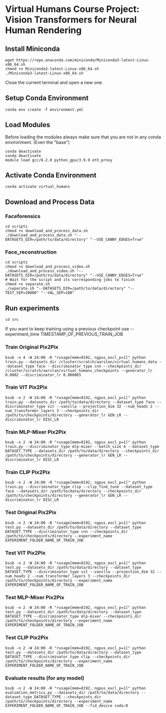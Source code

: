 # Virtual Humans Course Project: Vision Transformers for Neural Human Rendering

## Install Miniconda

```
wget https://repo.anaconda.com/miniconda/Miniconda3-latest-Linux-x86_64.sh
chmod +x Miniconda3-latest-Linux-x86_64.sh
./Miniconda3-latest-Linux-x86_64.sh
```

Close the current terminal and open a new one.

## Setup Conda Environment

```
conda env create -f environment.yml
```

## Load Modules

Before loading the modules always make sure that you are not in any conda environment. (Even the "base")
```
conda deactivate
conda deactivate
module load gcc/8.2.0 python_gpu/3.9.9 eth_proxy
```

## Activate Conda Environment

```
conda activate virtual_humans
```

## Download and Process Data
### Faceforensics

```
cd scripts
chmod +x download_and_process_data.sh
./download_and_process_data.sh "--DATASETS_DIR=/path/to/data/directory" "--USE_CANNY_EDGES=True"
```
### Face_reconstruction
```
cd scripts
chmod +x download_and_process_video.sh
./download_and_process_video.sh "--DATASETS_DIR=/path/to/data/directory" "--USE_CANNY_EDGES=True"
# Wait for the script and its corresponding jobs to finish
chmod +x separate.sh
./separate.sh "--DATASETS_DIR=/path/to/data/directory" "--TEST_SEP=20000" "--VAL_SEP=100"
```

## Run experiments

```
cd src
```

If you want to keep training using a previous checkpoint use --experiment_time TIMESTAMP_OF_PREVIOUS_TRAIN_JOB

### Train Original Pix2Pix

```
bsub -n 4 -W 24:00 -R "rusage[mem=8192, ngpus_excl_p=1]" python train.py --datasets_dir /cluster/scratch/aarslan/virtual_humans_data --dataset_type face --discriminator_type cnn --checkpoints_dir /cluster/scratch/aarslan/virtual_humans_checkpoints --generator_lr 0.0002 --discriminator_lr 0.000065
```

### Train VIT Pix2Pix

```
bsub -n 2 -W 24:00 -R "rusage[mem=8192, ngpus_excl_p=1]" python train.py --datasets_dir /path/to/data/directory --dataset_type face --discriminator_type vit --vanilla --projection_dim 32 --num_heads 2 --num_transformer_layers 3 --checkpoints_dir /path/to/checkpoints/directory --generator_lr GEN_LR --discriminator_lr DISC_LR
```

### Train MLP-Mixer Pix2Pix

```
bsub -n 2 -W 24:00 -R "rusage[mem=8192, ngpus_excl_p=1]" python train.py --discriminator_type mlp-mixer --batch_size 4 --dataset_type DATASET_TYPE --datasets_dir /path/to/data/directory --checkpoints_dir /path/to/checkpoints/directory --generator_lr GEN_LR --discriminator_lr DISC_LR
```

### Train CLIP Pix2Pix

```
bsub -n 2 -W 24:00 -R "rusage[mem=8192, ngpus_excl_p=1]" python train.py --discriminator_type clip --clip_fine_tune --dataset_type face --datasets_dir /path/to/data/directory --checkpoints_dir /path/to/checkpoints/directory --generator_lr GEN_LR --discriminator_lr DISC_LR
```



### Test Original Pix2Pix

```
bsub -n 2 -W 24:00 -R "rusage[mem=8192, ngpus_excl_p=1]" python test.py --datasets_dir /path/to/data/directory --dataset_type DATASET_TYPE --discriminator_type cnn --checkpoints_dir /path/to/checkpoints/directory --experiment_name EXPERIMENT_FOLDER_NAME_OF_TRAIN_JOB
```

### Test VIT Pix2Pix

```
bsub -n 2 -W 24:00 -R "rusage[mem=8192, ngpus_excl_p=1]" python test.py --datasets_dir /path/to/data/directory --dataset_type DATASET_TYPE --discriminator_type vit --vanilla --projection_dim 32 --num_heads 2 --num_transformer_layers 3 --checkpoints_dir /path/to/checkpoints/directory --experiment_name EXPERIMENT_FOLDER_NAME_OF_TRAIN_JOB
```

### Test MLP-Mixer Pix2Pix

```
bsub -n 2 -W 24:00 -R "rusage[mem=8192, ngpus_excl_p=1]" python test.py --datasets_dir /path/to/data/directory --dataset_type DATASET_TYPE --discriminator_type mlp-mixer --checkpoints_dir /path/to/checkpoints/directory --experiment_name EXPERIMENT_FOLDER_NAME_OF_TRAIN_JOB
```

### Test CLIP Pix2Pix

```
bsub -n 2 -W 24:00 -R "rusage[mem=8192, ngpus_excl_p=1]" python test.py --datasets_dir /path/to/data/directory --dataset_type DATASET_TYPE --discriminator_type clip --checkpoints_dir /path/to/checkpoints/directory --experiment_name EXPERIMENT_FOLDER_NAME_OF_TRAIN_JOB
```

### Evaluate results (for any model)

```
bsub -n 2 -W 24:00 -R "rusage[mem=8192, ngpus_excl_p=1]" python evaluation_metrics.py --datasets_dir /path/to/data/directory --dataset_type DATASET_TYPE --checkpoints_dir /path/to/checkpoints/directory --experiment_name EXPERIMENT_FOLDER_NAME_OF_TRAIN_JOB --fid_device cuda:0
```
